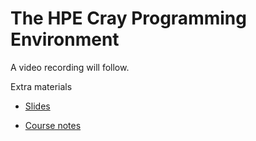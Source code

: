 # The HPE Cray Programming Environment

A video recording will follow.

<!--
Materials will be made available after the lecture
-->

Extra materials

-   [Slides](https://462000265.lumidata.eu/2day-20240502/files/LUMI-2day-20240502-02-CPE.pdf)

-   [Course notes](02_CPE.md)
